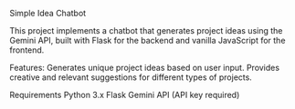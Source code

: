 Simple Idea Chatbot

This project implements a chatbot that generates project ideas using the Gemini API, built with Flask for the backend and vanilla JavaScript for the frontend.

Features:
  Generates unique project ideas based on user input.
  Provides creative and relevant suggestions for different types of projects.

Requirements
  Python 3.x
  Flask
  Gemini API (API key required)

